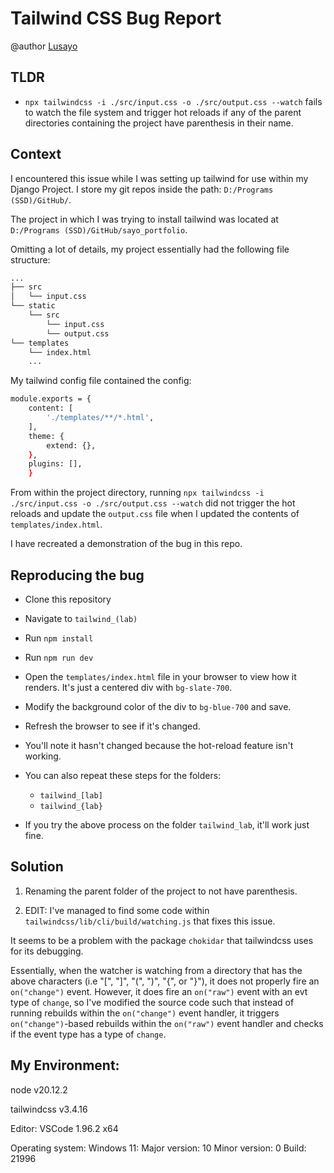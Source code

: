 # Tailwind CSS Bug Report

@author [Lusayo](https://github.com/lusayo-nyondo)

## TLDR
- `npx tailwindcss -i ./src/input.css -o ./src/output.css --watch` fails to watch the file system and trigger hot reloads if any of the parent directories containing the project have parenthesis in their name.

## Context
I encountered this issue while I was setting up tailwind for use within my Django Project. I store my git repos inside the path: `D:/Programs (SSD)/GitHub/`.

The project in which I was trying to install tailwind was located at `D:/Programs (SSD)/GitHub/sayo_portfolio`.

Omitting a lot of details, my project essentially had the following file structure:

```bash
...
├── src
│   └── input.css
└── static
    └── src
        └── input.css
        └── output.css
└── templates
    └── index.html
    ...
```

My tailwind config file contained the config:
```bash
module.exports = {
    content: [
        './templates/**/*.html',
    ],
    theme: {
        extend: {},
    },
    plugins: [],
    }
```

From within the project directory, running `npx tailwindcss -i ./src/input.css -o ./src/output.css --watch` did not trigger the hot reloads and update the `output.css` file when I updated the contents of `templates/index.html`.

I have recreated a demonstration of the bug in this repo.

## Reproducing the bug
- Clone this repository
- Navigate to `tailwind_(lab)`
- Run `npm install`
- Run `npm run dev`
- Open the `templates/index.html` file in your browser to view how it renders. It's just a centered div with `bg-slate-700`.
- Modify the background color of the div to `bg-blue-700` and save.
- Refresh the browser to see if it's changed.
- You'll note it hasn't changed because the hot-reload feature isn't working.
- You can also repeat these steps for the folders:
    - `tailwind_[lab]`
    - `tailwind_{lab}`

- If you try the above process on the folder `tailwind_lab`, it'll work just fine.

## Solution
1. Renaming the parent folder of the project to not have parenthesis.

2. EDIT: I've managed to find some code within `tailwindcss/lib/cli/build/watching.js`
that fixes this issue.

It seems to be a problem with the package `chokidar` that tailwindcss uses for its
debugging.

Essentially, when the watcher is watching from a directory that has the above characters
(i.e "[", "]", "(", ")", "{", or "}"), it does not properly fire an `on("change")` event.
However, it does fire an `on("raw")` event with an evt type of `change`, so I've modified
the source code such that instead of running rebuilds within the `on("change")` event handler,
it triggers `on("change")`-based rebuilds within the `on("raw")` event handler and checks if
the event type has a type of `change`.

## My Environment:

node v20.12.2

tailwindcss v3.4.16

Editor:
    VSCode 1.96.2 x64

Operating system:
    Windows 11:
        Major version: 10
        Minor version: 0
        Build: 21996 